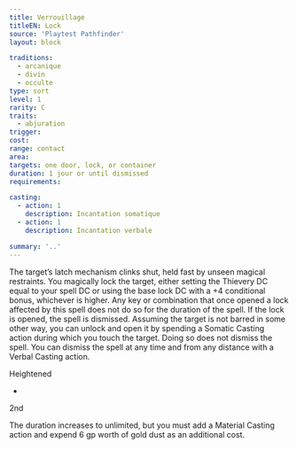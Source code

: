 ```yaml
---
title: Verrouillage
titleEN: Lock
source: 'Playtest Pathfinder'
layout: block

traditions:
  - arcanique
  - divin
  - occulte
type: sort
level: 1
rarity: C
traits:
  - abjuration
trigger: 
cost: 
range: contact
area: 
targets: one door, lock, or container
duration: 1 jour or until dismissed
requirements: 

casting:
  - action: 1
    description: Incantation somatique
  - action: 1
    description: Incantation verbale

summary: '..'
---
```

The target’s latch mechanism clinks shut, held fast by unseen magical restraints. You magically lock the target, either setting the Thievery DC equal to your spell DC or using the base lock DC with a +4 conditional bonus, whichever is higher. Any key or combination that once opened a lock affected by this spell does not do so for the duration of the spell. If the lock is opened, the spell is dismissed. Assuming the target is not barred in some other way, you can unlock and open it by spending a Somatic Casting action during which you touch the target. Doing so does not dismiss the spell. You can dismiss the spell at any time and from any distance with a Verbal Casting action.

Heightened

-

2nd

The duration increases to unlimited, but you must add a Material Casting action and expend 6 gp worth of gold dust as an additional cost.